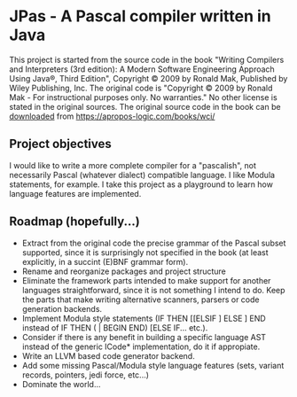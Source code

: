 # JPas - A Pascal compiler written in Java

This project is started from the source code in the book "Writing Compilers and Interpreters (3rd edition): A Modern Software Engineering Approach Using Java®, Third Edition", Copyright © 2009 by Ronald Mak, Published by Wiley Publishing, Inc.
The original code is "Copyright © 2009 by Ronald Mak - For instructional purposes only. No warranties."
No other license is stated in the original sources.
The original source code in the book can be [downloaded](https://apropos-logic.com/books/wci/) from https://apropos-logic.com/books/wci/

## Project objectives

I would like to write a more complete compiler for a "pascalish", not necessarily Pascal (whatever dialect) compatible language. I like Modula statements, for example. I take this project as a playground to learn how language features are implemented.

## Roadmap (hopefully...)

- Extract from the original code the precise grammar of the Pascal subset supported, since it is surprisingly not specified in the book (at least explicitly, in a succint (E)BNF grammar form).
- Rename and reorganize packages and project structure
- Eliminate the framework parts intended to make support for another languages straightforward, since it is not something I intend to do. Keep the parts that make writing alternative scanners, parsers or code generation backends.
- Implement Modula style statements (IF <cond> THEN <statements> [[ELSIF <statements>] ELSE <statements>] END instead of IF <cond> THEN (<statement> | BEGIN <statements> END) [ELSE IF... etc.).
- Consider if there is any benefit in building a specific language AST instead of the generic ICode* implementation, do it if appropiate.
- Write an LLVM based code generator backend.
- Add some missing Pascal/Modula style language features (sets, variant records, pointers, jedi force, etc...)
- Dominate the world...
